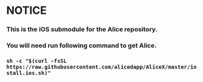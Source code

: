 # NOTICE
### This is the iOS submodule for the Alice repository. 
### You will need run following command to get Alice.
### `sh -c "$(curl -fsSL https://raw.githubusercontent.com/alicedapp/AliceX/master/install.ios.sh)"`
